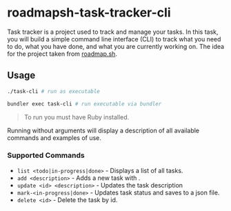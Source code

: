 # roadmapsh-task-tracker-cli

Task tracker is a project used to track and manage your tasks.
In this task, you will build a simple command line interface (CLI)
to track what you need to do, what you have done,
and what you are currently working on.
The idea for the project taken from [roadmap.sh](https://roadmap.sh/projects/task-tracker).

## Usage

```sh
./task-cli # run as executable

bundler exec task-cli # run executable via bundler
```

> To run you must have Ruby installed.

Running without arguments will display a description of
all available commands and examples of use.

### Supported Commands

- `list <todo|in-progress|done>` - Displays a list of all tasks.
- `add <description>` - Adds a new task with <description>.
- `update <id> <description>` - Updates the task description
- `mark-<in-progress|done>` - Updates task status and saves to a json file.
- `delete <id>` - Delete the task by id.
